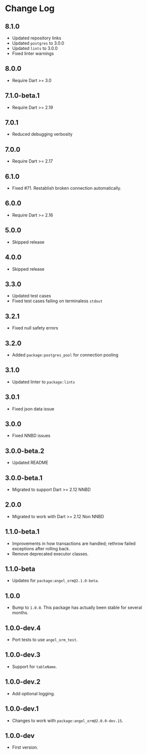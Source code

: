 # Change Log

## 8.1.0

* Updated repository links
* Updated `postgres` to 3.0.0
* Updated `lints` to 3.0.0
* Fixed linter warnings

## 8.0.0

* Require Dart >= 3.0

## 7.1.0-beta.1

* Require Dart >= 2.19

## 7.0.1

* Reduced debugging verbosity

## 7.0.0

* Require Dart >= 2.17

## 6.1.0

* Fixed #71. Restablish broken connection automatically.

## 6.0.0

* Require Dart >= 2.16

## 5.0.0

* Skipped release

## 4.0.0

* Skipped release

## 3.3.0

* Updated test cases
* Fixed test cases failing on terminaless `stdout`

## 3.2.1

* Fixed null safety errors

## 3.2.0

* Added `package:postgres_pool` for connection pooling

## 3.1.0

* Updated linter to `package:lints`

## 3.0.1

* Fixed json data issue

## 3.0.0

* Fixed NNBD issues

## 3.0.0-beta.2

* Updated README

## 3.0.0-beta.1

* Migrated to support Dart >= 2.12 NNBD

## 2.0.0

* Migrated to work with Dart >= 2.12 Non NNBD

## 1.1.0-beta.1

* Improvements in how transactions are handled; rethrow failed exceptions after rolling back.
* Remove deprecated executor classes.

## 1.1.0-beta

* Updates for `package:angel_orm@2.1.0-beta`.

## 1.0.0

* Bump to `1.0.0`. This package has actually been stable for several months.

## 1.0.0-dev.4

* Port tests to use `angel_orm_test`.

## 1.0.0-dev.3

* Support for `tableName`.

## 1.0.0-dev.2

* Add optional logging.

## 1.0.0-dev.1

* Changes to work with `package:angel_orm@2.0.0-dev.15`.

## 1.0.0-dev

* First version.
